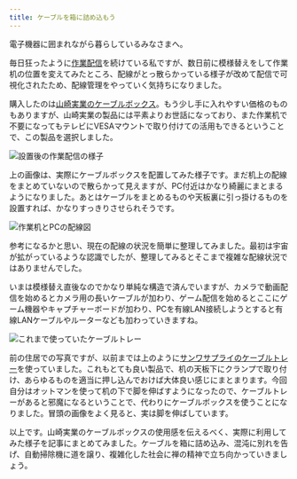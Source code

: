 ```yaml
---
title: ケーブルを箱に詰め込もう
---
```

電子機器に囲まれながら暮らしているみなさまへ。

毎日狂ったように[作業配信](https://www.youtube.com/c/r7kamura)を続けている私ですが、数日前に模様替えをして作業机の位置を変えてみたところ、配線がとっ散らかっている様子が改めて配信で可視化されたため、配線管理をやっていく気持ちになりました。

購入したのは[山崎実業のケーブルボックス](https://www.amazon.co.jp/dp/B0846DPNPP)。もう少し手に入れやすい価格のものもありますが、山崎実業の製品には平素よりお世話になっており、また作業机で不要になってもテレビにVESAマウントで取り付けての活用もできるということで、この製品を選択しました。

![](https://lh3.googleusercontent.com/docs/ADP-6oEsDa8qgyZ7oZEul2ThFSBeUIGexe-GwyUsKD3MbLlr-ea3JMNgnnhVg70qDZRJTPyqEUnJFgsNHbuvHQw614YBgBVXKJwN-gfumyKwJEPzWsqhQ13b38kFdPJfVnC6tzVGM0OJ60AMcimIe5fsYglaV1MTcIBC8YR3vg8S5om88lCcXnhAQH47_qie3_ho79yk5_oWch0JVWDWSmcdHbNc9qKF-9QWMLFLQir70C0Y7B54MXOScz92ksrUYfmd2IfPf0c9V-sUoXCBYCR2BMxG2RwsplYDCxjltQaCsiqda5bpT_cpXbCzT40WWCRY6rST7Uukxd-C3V5CRkrSMftiKHSv_gkgWy2i5C6U5tME15Scj965l4x6QbXqso24bzkCtF4eryAcn3Sc5ZCzw2Tlt4JMz5IfWj4tis_yhELq5lrUnE5hl3luUzcANa2SgJYiN4WK2GuK3LAN1g0rGF3-OATRx4SBIBBRuGV5dRehUUUfpXOzgbL0yRFFobRMzlwLSOFhYfqSHiywsmlL1MwJCysEeaDu6NkwKX4moco0dSnINioUIcVlEKAMYLOV8lAH6BMmOI4SPCQao_Cc9lccx97lATNGLAJOd3Ze5qW26HW3YQtjApTN-VvJPqER2rA5x-D8x6269wlC4cnEXypgH-E5xyw49OkMsiMRVz3bJt0bqWND6d3Z7ztTanInR6vY_6OQd6aWxeXf9LQTB_ZYgiEN7pRktzvU71E9BubORcWW1i28-mwnpMiNJ-jA6qOooksR_08KdCgB1TunegkNjZkywP8koOLp6CIBYqMe2uLbANoQ3EgTtWtpDvXFl_ksOTMl14l5J3OrT-HHkwVF9v7R14S_95oSGJFjcmu1MiQQUaQ8zi3ccqNmjcxST0Ait075WZiQ5Dm6y8TL4K6Q3RPiOHF9yiglC5KXAgoVTF4WIBtMdafMOP0ZYMkOHr2Jy9R00dInzHsHxk_O85ooTtHB3OIEDRxyGkkTJBmAW7laaULRhlex_VFDpbvv2wXkvf_nBFJJbb10BOo64QcwdiuDi74c9krsWeEjnZNHPbyQrvqqoNl_v0Eo02JFKFcYNvCvZWwVIBIIs-WssS4a8kB2q8qi8xAVoiu_Iq2M6D992ZO20icZm7gpqgVY5T1RWCbLZq13Hyunc6KAWAQHx1JjXv9UKf1f4xOqLmLx1UzBnNuSEJSN3Ji6vJlA2cBEHgBsZ9pRz7Yxt1lwFm-AmJl0oVnEHmuo-KTdtV57xoW2 "設置後の作業配信の様子")

上の画像は、実際にケーブルボックスを配置してみた様子です。まだ机上の配線をまとめていないので散らかって見えますが、PC付近はかなり綺麗にまとまるようになりました。あとはケーブルをまとめるものや天板裏に引っ掛けるものを設置すれば、かなりすっきりさせられそうです。

![](https://lh3.googleusercontent.com/docs/ADP-6oEa5t3e2wRRTyLT1mWEcyV4OzWVNXtpItDB3hEUEknNxJIkiMc4f1UFi-wYMxArSZ2oIEu_3LNF5LqGD8iBYMrGU9SNVNcp-I9DkFfVU-mzMSoUG4vaTM2Iop_vRnkmOUW_gafazvSfAvHb4yOuS3GEK1NrdnkJHOqE09tyrCdYVl2pe7mXxQsQUQFY5uoB1c-rtquHJl9XVVL9_OY39A335iuFUMvIyd3WCvqZu5xtlmF0MekDoWK8UQbe6xsAx9kCJScv4-gzu3hXa5DtGxq1jbE1q0lQUf9iTq1IFxD5cu1uIoHlNZ6gvT7aP5JFFFwZD2RFY7o73HP67LpxpiXZfPnaNHsz_EVUuMQgCLBP8SUADjRm7U0OE3JwUkL8WwOL3EBiH-1x-Oj0qZwLN-Jdu-RJoMRSBYff50nE9t0UdCRzVFjw_bZPactOQt2QKmoGWePZZto_ntZxxbjAKH_DCq5pPkLdU6UnezDG_igWBIogIqzg-Slvn86pls8p_xCxGWb9YesvYUvZ1l4PICbwpM39EQJP42gU0N0gkZ_A3smgYDx6WC2aHpjEulNH4FlDiPVOHR75GnssmHZG0Y4TejvI0WdE5puED8UPh3-PhzV-Xv4iI-fN-I5KrbbrCMnRLUDccL0I2j4lycVFCXmss2ND_rF_7uWCbuFda8OWOJIw1OQHuhI8UBsA0aI3xL-L45dUmHtpYf0BbKXsJdOLbmio_a6W7otwwMTpOI19ylh24g8vU_0d4w8D70bF1zoHs7bVbcgcU4YWAYvLq_0gystAqns5EfUvw7E9NQ2HoQvLLH27mo0si4vyzWL3JsRYTW19LLn9cMGwQmHoo59h0J88YEkW8MYrFPeclSjVif-7M_Xbxsz6Pdy68IyuThkoucfOaR-jpaOaOT5_41VE0Wquyukoeim5m0Z-RMzVY92Sm1JaJvPucu9p6VPU5lABObTsDJum7huIeen5QSgi1iCuzsdoNZ4ziILzalUH0PSdnNyabCgzUC6SBYqskXEdqg_JTsUrDDXwY_-YiKVDC3Vo1mMOXMerek2NUzyscISJYYa0BMB8Iwo_V6DYxhYdMVRdOsjXkQT74ITwKW2kiXhLeTuvGjVFi2k-cUT9O_9yyYUQmeopnyGhLsW5RVGldpqXWMtEa9p05nBdZTfK93Qns1uSqr7KySpORdoS8rjFwEMk5rHJFPjkKxauP25hx9_mUV2adoMXq_490j8oQ8E7SsSbUcGyqdkzbD9C9TUs "作業机とPCの配線図")

参考になるかと思い、現在の配線の状況を簡単に整理してみました。最初は宇宙が拡がっているような認識でしたが、整理してみるとそこまで複雑な配線状況ではありませんでした。

いまは模様替え直後なのでかなり単純な構造で済んでいますが、カメラで動画配信を始めるとカメラ用の長いケーブルが加わり、ゲーム配信を始めるとここにゲーム機器やキャプチャーボードが加わり、PCを有線LAN接続しようとすると有線LANケーブルやルーターなども加わっていきますね。

![](https://lh3.googleusercontent.com/docs/ADP-6oFXZ7LIbX0Sv5IUFxSXrt-TVDQzpieWgrGxnKBCSnW2poEoznsa0uBc_GLMeBsIlLhiDysgxP-U5t_L_QEF1aUsp56i0Oo7pEY4sFPLOw4EcB2H9YH8QDVJMKvnMgBuNakYs7-rnWbiFrUHb2JlLrV0HsiNKXf9DYzOZfOgW-cpKRVVs0kymFFNdl4hPNZQbVaR7y2ojvQlZ31yknqi9lzeO9bI6Y6CQS1mkDa30-b3On-369EvXCTq-Vc6a2o70ClwrLfNXVJdrWKnYUPztvXJax-g_Lz40tW_-XXyIaJXCXsEpvE_URg2VgZLaPz45522ZtsftRfploi5f1y-_b-6uy8mHKvAAJgZtoOAKDRQDJ19Rt7FmhrocReTts4HFbG31cs_sCALz0dmBIcv433UYYKQwisURJf1XHSM-E_IAbc_lmz_WpN-pT6ay57NjNWMu6rhuWkUGL6JRhEfWsOIsv2ni30nayDytmj1W839rRKl8eXONk0EAV37qhCc2Uo4VGeJ657KWBdne74D8SiI9crOBE4J3vFtAQphiEs4apTo_KfYk20c63T6tyjR-eOJr_v2IQyDHygNbU6evkaF34kCmfhdc2e3eqM2EzsQL7YUCihFR-QlZaRmQL6R_Y7QurckluLBL8LbsAMy0bl-r6nxrwEHf3t0P3S2uv3vCo6rJv62N1-oa_WX7QyiCYYBZQj5B9ANrlKHtks5iDnhn8GQR1-iYZhjH1C8tlHm4_5jw6y-TU9ogADM5pKCcAiHQLQZZLaSyY8_zw8m3lXmXyPqEAOlfGyNfiOVs_Pu2SY7AUnW8h6vg9Mm5Wfm6WpNXNvPV9wTcQvl5R5s3KKAzTIOBJ7sT6tNQr7HPW_h43pnaoTYaaDXPrLv5RNkBHztwKd9GldNhr4MGsWfcrMOrhlvpfe_dynwj9uc_gOU-yTeY08uV5cCF_DbFLw1xHJ3TQw3QRyg2tkORTbb8ICGY9sW4M0ihD4G1abq2rtK08KpkYKbMt3xuxQ41JRH0c-zdsd3GDVVM-NhAWVrc7IDb1DHa74bnUieNlFXvlTN32iBKM5pF68hTprSwVJROkra725C_cIfoSQhSSyC09389e96BuloU38ED6S_Lxw5VXOQ9fWx5ZHBSQU3qfenUg1hr7R7i26-zELPtYzithsSUEmlDK6yTNpUWVDmiqV1NHbEzMLIaQHIcHtdH5h19prEptYrgkvmkCrjdDEXuq1s0Ir9RzY_kTxUz0X_pobjn0im "これまで使っていたケーブルトレー")

前の住居での写真ですが、以前までは上のように[サンワサプライのケーブルトレー](https://www.amazon.co.jp/dp/B01N6B5ST9)を使っていました。これもとても良い製品で、机の天板下にクランプで取り付け、あらゆるものを適当に押し込んでおけば大体良い感じにまとまります。今回自分はオットマンを使って机の下で脚を伸ばすようになったので、ケーブルトレーがあると邪魔になるということで、代わりにケーブルボックスを使うことになりました。冒頭の画像をよく見ると、実は脚を伸ばしています。

以上です。山崎実業のケーブルボックスの使用感を伝えるべく、実際に利用してみた様子を記事にまとめてみました。ケーブルを箱に詰め込み、混沌に別れを告げ、自動掃除機に道を譲り、複雑化した社会に禅の精神で立ち向かっていきましょう。
